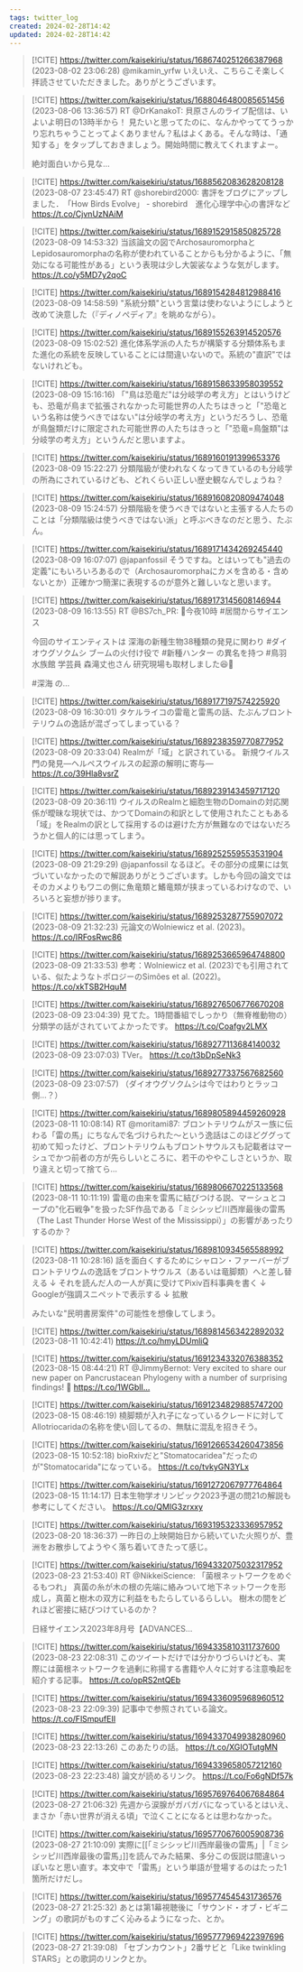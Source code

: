 ```yaml
---
tags: twitter_log
created: 2024-02-28T14:42
updated: 2024-02-28T14:42
---
```


> [!CITE] https://twitter.com/kaisekiriu/status/1686740251266387968 (2023-08-02 23:06:28)
> @mikamin_yrfw いえいえ、こちらこそ楽しく拝読させていただきました。ありがとうございます。

> [!CITE] https://twitter.com/kaisekiriu/status/1688046480085651456 (2023-08-06 13:36:57)
> RT @DrKanakoT: 貝原さんのライブ配信は、いよいよ明日の13時半から！
> 見たいと思ってたのに、なんかやっててうっかり忘れちゃうことってよくありません？私はよくある。そんな時は、「通知する」をタップしておきましょう。開始時間に教えてくれますよー。
> 
> 絶対面白いから見な…

> [!CITE] https://twitter.com/kaisekiriu/status/1688562083628208128 (2023-08-07 23:45:47)
> RT @shorebird2000: 書評をブログにアップしました．　「How Birds Evolve」 - shorebird　進化心理学中心の書評など https://t.co/CjvnUzNAiM

> [!CITE] https://twitter.com/kaisekiriu/status/1689152915850825728 (2023-08-09 14:53:32)
> 当該論文の図でArchosauromorphaとLepidosauromorphaの名称が使われていることからも分かるように、「無効になる可能性がある」という表現は少し大袈裟なような気がします。
> https://t.co/y5MD7y2qoC

> [!CITE] https://twitter.com/kaisekiriu/status/1689154284812988416 (2023-08-09 14:58:59)
> "系統分類"という言葉は使わないようにしようと改めて決意した（『ディノぺディア』を眺めながら）。

> [!CITE] https://twitter.com/kaisekiriu/status/1689155263914520576 (2023-08-09 15:02:52)
> 進化体系学派の人たちが構築する分類体系もまた進化の系統を反映していることには間違いないので。系統の"直訳"ではないけれども。

> [!CITE] https://twitter.com/kaisekiriu/status/1689158633958039552 (2023-08-09 15:16:16)
> 「"鳥は恐竜だ"は分岐学の考え方」とはいうけども、恐竜が鳥まで拡張されなかった可能世界の人たちはきっと「"恐竜という名称は使うべきではない"は分岐学の考え方」というだろうし、恐竜が鳥盤類だけに限定された可能世界の人たちはきっと「"恐竜=鳥盤類"は分岐学の考え方」というんだと思いますよ。

> [!CITE] https://twitter.com/kaisekiriu/status/1689160191399653376 (2023-08-09 15:22:27)
> 分類階級が使われなくなってきているのも分岐学の所為にされているけども、どれくらい正しい歴史観なんでしょうね？

> [!CITE] https://twitter.com/kaisekiriu/status/1689160820809474048 (2023-08-09 15:24:57)
> 分類階級を使うべきではないと主張する人たちのことは「分類階級は使うべきではない派」と呼ぶべきなのだと思う、たぶん。

> [!CITE] https://twitter.com/kaisekiriu/status/1689171434269245440 (2023-08-09 16:07:07)
> @japanfossil そうですね。とはいっても"過去の定義"にもいろいろあるので（Archosauromorphaにカメを含める・含めないとか）正確かつ簡潔に表現するのが意外と難しいなと思います。

> [!CITE] https://twitter.com/kaisekiriu/status/1689173145608146944 (2023-08-09 16:13:55)
> RT @BS7ch_PR: 🧪今夜10時
> #居間からサイエンス
> 
> 今回のサイエンティストは
> 深海の新種生物38種類の発見に関わり #ダイオウグソクムシ ブームの火付け役で #新種ハンター の異名を持つ #鳥羽水族館 学芸員 森滝丈也さん
> 研究現場も取材しました😆🙌
> 
> #深海 の…

> [!CITE] https://twitter.com/kaisekiriu/status/1689177197574225920 (2023-08-09 16:30:01)
> タケルライコの雷竜と雷馬の話、たぶんブロントテリウムの逸話が混ざってしまっている？

> [!CITE] https://twitter.com/kaisekiriu/status/1689238359770877952 (2023-08-09 20:33:04)
> Realmが「域」と訳されている。
> 新規ウイルス門の発見―ヘルペスウイルスの起源の解明に寄与― https://t.co/39Hla8vsrZ

> [!CITE] https://twitter.com/kaisekiriu/status/1689239143459717120 (2023-08-09 20:36:11)
> ウイルスのRealmと細胞生物のDomainの対応関係が曖昧な現状では、かつてDomainの和訳として使用されたこともある「域」をRealmの訳として採用するのは避けた方が無難なのではないだろうかと個人的には思ってしまう。

> [!CITE] https://twitter.com/kaisekiriu/status/1689252559553531904 (2023-08-09 21:29:29)
> @japanfossil なるほど。その部分の成果には気づいていなかったので解説ありがとうございます。しかも今回の論文ではそのカメよりもワニの側に魚竜類と鰭竜類が挟まっているわけなので、いろいろと妄想が捗ります。

> [!CITE] https://twitter.com/kaisekiriu/status/1689253287755907072 (2023-08-09 21:32:23)
> 元論文のWolniewicz et al. (2023)。
> https://t.co/IRFosRwc86

> [!CITE] https://twitter.com/kaisekiriu/status/1689253665964748800 (2023-08-09 21:33:53)
> 参考：Wolniewicz et al. (2023)でも引用されている、似たようなトポロジーのSimões et al. (2022)。
> https://t.co/xkTSB2HquM

> [!CITE] https://twitter.com/kaisekiriu/status/1689276506776670208 (2023-08-09 23:04:39)
> 見てた。1時間番組でしっかり（無脊椎動物の）分類学の話がされていてよかったです。
> https://t.co/Coafgv2LMX

> [!CITE] https://twitter.com/kaisekiriu/status/1689277113684140032 (2023-08-09 23:07:03)
> TVer。
> https://t.co/t3bDpSeNk3

> [!CITE] https://twitter.com/kaisekiriu/status/1689277337567682560 (2023-08-09 23:07:57)
> （ダイオウグソクムシは今ではわりとラッコ側…？）

> [!CITE] https://twitter.com/kaisekiriu/status/1689805894459260928 (2023-08-11 10:08:14)
> RT @moritami87: ブロントテリウムがスー族に伝わる「雷の馬」にちなんで名づけられた～という逸話はこのほどググって初めて知ったけど、ブロントテリウムもブロントサウルスも記載者はマーシュでかつ前者の方が先らしいところに、若干のややこしさというか、取り違えと切って捨てら…

> [!CITE] https://twitter.com/kaisekiriu/status/1689806670225133568 (2023-08-11 10:11:19)
> 雷竜の由来を雷馬に結びつける説、マーシュとコープの"化石戦争"を扱ったSF作品である「ミシシッピ川西岸最後の雷馬（The Last Thunder Horse West of the Mississippi）」の影響があったりするのか？

> [!CITE] https://twitter.com/kaisekiriu/status/1689810934565588992 (2023-08-11 10:28:16)
> 話を面白くするためにシャロン・ファーバーがブロントテリウムの逸話をブロントサウルス（あるいは竜脚類）へと差し替える
> ↓
> それを読んだ人の一人が真に受けてPixiv百科事典を書く
> ↓
> Googleが強調スニペットで表示する
> ↓
> 拡散
> 
> みたいな"民明書房案件"の可能性を想像してしまう。

> [!CITE] https://twitter.com/kaisekiriu/status/1689814563422892032 (2023-08-11 10:42:41)
> https://t.co/hmyLDUmliQ

> [!CITE] https://twitter.com/kaisekiriu/status/1691234332076388352 (2023-08-15 08:44:21)
> RT @JimmyBernot: Very excited to share our new paper on Pancrustacean Phylogeny with a number of surprising findings! 🧵 https://t.co/1WGblI…

> [!CITE] https://twitter.com/kaisekiriu/status/1691234829885747200 (2023-08-15 08:46:19)
> 橈脚類が入れ子になっているクレードに対してAllotriocaridaの名称を使い回してるの、無駄に混乱を招きそう。

> [!CITE] https://twitter.com/kaisekiriu/status/1691266534260473856 (2023-08-15 10:52:18)
> bioRxivだと"Stomatocaridea"だったのが"Stomatocarida"になっている。
> https://t.co/tvkyGN3YLx

> [!CITE] https://twitter.com/kaisekiriu/status/1691272067977764864 (2023-08-15 11:14:17)
> 日本生物学オリンピック2023予選の問21の解説も参考にしてください。
> https://t.co/QMIG3zrxxy

> [!CITE] https://twitter.com/kaisekiriu/status/1693195323336957952 (2023-08-20 18:36:37)
> 一昨日の上映開始日から続いていた火照りが、豊洲をお散歩してようやく落ち着いてきたって感じ。

> [!CITE] https://twitter.com/kaisekiriu/status/1694332075032317952 (2023-08-23 21:53:40)
> RT @NikkeiScience: 「菌根ネットワークをめぐるもつれ」
> 真菌の糸が木の根の先端に絡みついて地下ネットワークを形成し，真菌と樹木の双方に利益をもたらしているらしい。
> 樹木の間をどれほど密接に結びつけているのか？
> 
> 日経サイエンス2023年8月号【ADVANCES…

> [!CITE] https://twitter.com/kaisekiriu/status/1694335810311737600 (2023-08-23 22:08:31)
> このツイートだけでは分かりづらいけども、実際には菌根ネットワークを過剰に称揚する書籍や人々に対する注意喚起を紹介する記事。
> https://t.co/opRS2ntQEb

> [!CITE] https://twitter.com/kaisekiriu/status/1694336095968960512 (2023-08-23 22:09:39)
> 記事中で参照されている論文。
> https://t.co/FlSmpufEII

> [!CITE] https://twitter.com/kaisekiriu/status/1694337049938280960 (2023-08-23 22:13:26)
> このあたりの話。
> https://t.co/XGIOTutgMN

> [!CITE] https://twitter.com/kaisekiriu/status/1694339658057212160 (2023-08-23 22:23:48)
> 論文が読めるリンク。
> https://t.co/Fo6gNDf57k

> [!CITE] https://twitter.com/kaisekiriu/status/1695769764067684864 (2023-08-27 21:06:32)
> 先週から涙腺がガバガバになっているとはいえ、まさか「赤い世界が消える頃」で泣くことになるとは思わなかった。

> [!CITE] https://twitter.com/kaisekiriu/status/1695770676005908736 (2023-08-27 21:10:09)
> 実際に[[「ミシシッピ川西岸最後の雷馬」|「ミシシッピ川西岸最後の雷馬」]]を読んでみた結果、多分この仮説は間違いっぽいなと思い直す。本文中で「雷馬」という単語が登場するのはたった1箇所だけだし。

> [!CITE] https://twitter.com/kaisekiriu/status/1695774545431736576 (2023-08-27 21:25:32)
> あとは第1幕視聴後に「サウンド・オブ・ビギニング」の歌詞がものすごく沁みるようになった、とか。

> [!CITE] https://twitter.com/kaisekiriu/status/1695777969422397696 (2023-08-27 21:39:08)
> 「セブンカウント」2番サビと「Like twinkling STARS」との歌詞のリンクとか。
